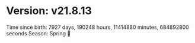 # Version: v21.8.13
Time since birth: 7927 days, 190248 hours, 11414880 minutes, 684892800 seconds
Season: Spring 🌸
